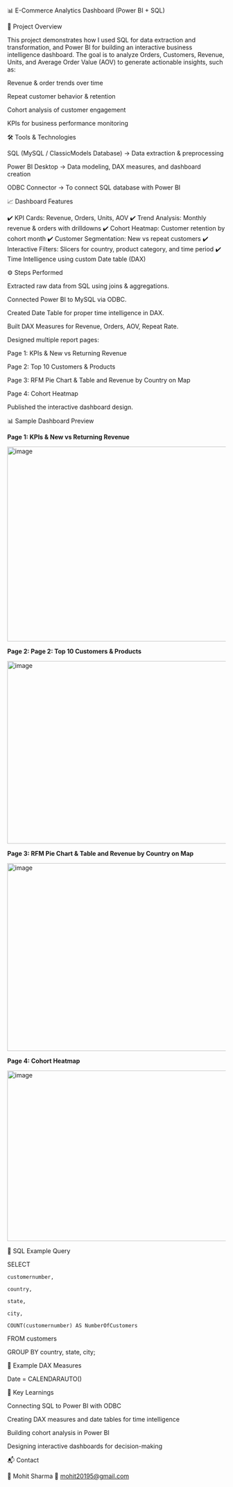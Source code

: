 📊 E-Commerce Analytics Dashboard (Power BI + SQL)


🔎 Project Overview

This project demonstrates how I used SQL for data extraction and transformation, and Power BI for building an interactive business intelligence dashboard.
The goal is to analyze Orders, Customers, Revenue, Units, and Average Order Value (AOV) to generate actionable insights, such as:

Revenue & order trends over time

Repeat customer behavior & retention

Cohort analysis of customer engagement

KPIs for business performance monitoring




🛠 Tools & Technologies

SQL (MySQL / ClassicModels Database) → Data extraction & preprocessing

Power BI Desktop → Data modeling, DAX measures, and dashboard creation

ODBC Connector → To connect SQL database with Power BI



📈 Dashboard Features

✔️ KPI Cards: Revenue, Orders, Units, AOV
✔️ Trend Analysis: Monthly revenue & orders with drilldowns
✔️ Cohort Heatmap: Customer retention by cohort month
✔️ Customer Segmentation: New vs repeat customers
✔️ Interactive Filters: Slicers for country, product category, and time period
✔️ Time Intelligence using custom Date table (DAX)



⚙️ Steps Performed

Extracted raw data from SQL using joins & aggregations.

Connected Power BI to MySQL via ODBC.

Created Date Table for proper time intelligence in DAX.

Built DAX Measures for Revenue, Orders, AOV, Repeat Rate.

Designed multiple report pages:

Page 1: KPIs & New vs Returning Revenue

Page 2: Top 10 Customers & Products

Page 3: RFM Pie Chart & Table and Revenue by Country on Map

Page 4: Cohort Heatmap

Published the interactive dashboard design.



📊 Sample Dashboard Preview

**Page 1: KPIs & New vs Returning Revenue**

<img width="752" height="449" alt="image" src="https://github.com/user-attachments/assets/1c9f1978-f32a-4d1a-bd1d-b5dfd68af00a" />

**Page 2: Page 2: Top 10 Customers & Products**

<img width="764" height="421" alt="image" src="https://github.com/user-attachments/assets/613770be-3514-4fbb-94ad-38e3ebafa49c" />

**Page 3: RFM Pie Chart & Table and Revenue by Country on Map**

<img width="754" height="433" alt="image" src="https://github.com/user-attachments/assets/1dbe195a-aed1-4dc5-a647-878d80869c1d" />

**Page 4: Cohort Heatmap**

<img width="597" height="393" alt="image" src="https://github.com/user-attachments/assets/485d999f-4a96-4695-b767-fa88901dd35d" />

📜 SQL Example Query

SELECT 

    customernumber,
    
    country,
    
    state,
    
    city,
    
    COUNT(customernumber) AS NumberOfCustomers
    
FROM customers

GROUP BY country, state, city;



📜 Example DAX Measures

Date = CALENDARAUTO()



🎯 Key Learnings

Connecting SQL to Power BI with ODBC

Creating DAX measures and date tables for time intelligence

Building cohort analysis in Power BI

Designing interactive dashboards for decision-making


📬 Contact

👤 Mohit Sharma
📧 mohit20195@gmail.com

